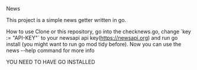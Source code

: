 News

This project is a simple news getter written in go.

How to use
Clone or this repository, go into the checknews.go, change ´key := "API-KEY"´ to your newsapi api key(https://newsapi.org) and run go install (you might want to run go mod tidy before).
Now you can use the news --help command for more info

YOU NEED TO HAVE GO INSTALLED

